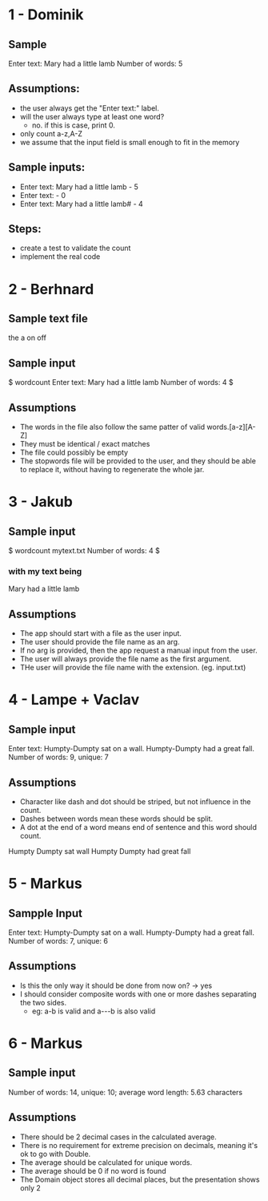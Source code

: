 # 1 - Dominik

## Sample
Enter text: Mary had a little lamb
Number of words: 5

## Assumptions:
- the user always get the "Enter text:" label.
- will the user always type at least one word? 
    - no. if this is case, print 0.
- only count a-z,A-Z
- we assume that the input field is small enough to fit in the memory

## Sample inputs:
- Enter text: Mary had a little lamb - 5
- Enter text:  - 0
- Enter text: Mary had a little lamb# - 4

## Steps:
- create a test to validate the count
- implement the real code

# 2 - Berhnard

## Sample text file
the
a
on
off

## Sample input
$ wordcount
Enter text: Mary had a little lamb
Number of words: 4
$

## Assumptions
- The words in the file also follow the same patter of valid words.[a-z][A-Z]
- They must be identical / exact matches
- The file could possibly be empty
- The stopwords file will be provided to the user, and they should be able to replace it, without having to 
  regenerate the whole jar.
  
# 3 - Jakub

## Sample input
$ wordcount mytext.txt
Number of words: 4
$

### with my text being
Mary had
a little
lamb

## Assumptions
- The app should start with a file as the user input.
- The user should provide the file name as an arg.
- If no arg is provided, then the app request a manual input from the user.
- The user will always provide the file name as the first argument.
- THe user will provide the file name with the extension. (eg. input.txt)

# 4 - Lampe + Vaclav

## Sample input
Enter text: Humpty-Dumpty sat on a wall. Humpty-Dumpty had a great fall.
Number of words: 9, unique: 7

## Assumptions
- Character like dash and dot should be striped, but not influence in the count.
- Dashes between words mean these words should be split.
- A dot at the end of a word means end of sentence and this word should count.

Humpty
Dumpty 
sat
wall
Humpty
Dumpty 
had
great 
fall

# 5 - Markus

## Sampple Input
Enter text: Humpty-Dumpty sat on a wall. Humpty-Dumpty had a great fall.
Number of words: 7, unique: 6

## Assumptions
- Is this the only way it should be done from now on? -> yes
- I should consider composite words with one or more dashes separating the two sides.
  - eg: a-b is valid and a---b is also valid
  
# 6 - Markus

## Sample input
Number of words: 14, unique: 10; average word length: 5.63 characters

## Assumptions
- There should be 2 decimal cases in the calculated average.
- There is no requirement for extreme precision on decimals, meaning it's ok to go with Double.
- The average should be calculated for unique words.
- The average should be 0 if no word is found
- The Domain object stores all decimal places, but the presentation shows only 2
  
